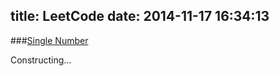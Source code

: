 title: LeetCode
date: 2014-11-17 16:34:13
---

###[Single Number](/2014/08/25/-LeetCode-Single-Number)

Constructing...

